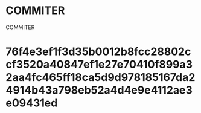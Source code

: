 # COMMITER
COMMITER






# 76f4e3ef1f3d35b0012b8fcc28802ccf3520a40847ef1e27e70410f899a32aa4fc465ff18ca5d9d978185167da24914b43a798eb52a4d4e9e4112ae3e09431ed

